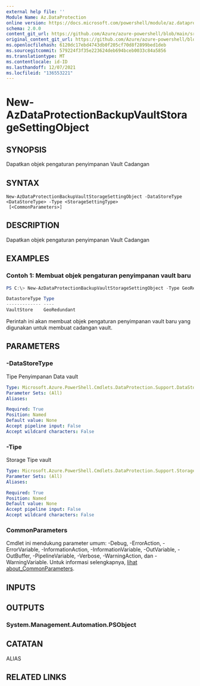 ```yaml
---
external help file: ''
Module Name: Az.DataProtection
online version: https://docs.microsoft.com/powershell/module/az.dataprotection/new-azdataprotectionbackupvaultstoragesettingobject
schema: 2.0.0
content_git_url: https://github.com/Azure/azure-powershell/blob/main/src/DataProtection/help/New-AzDataProtectionBackupVaultStorageSettingObject.md
original_content_git_url: https://github.com/Azure/azure-powershell/blob/main/src/DataProtection/help/New-AzDataProtectionBackupVaultStorageSettingObject.md
ms.openlocfilehash: 6120dc17ebd4743db0f205cf70d8f2899bed1deb
ms.sourcegitcommit: 579224f3f35e223624deb694bceb0033c84a5856
ms.translationtype: MT
ms.contentlocale: id-ID
ms.lasthandoff: 12/07/2021
ms.locfileid: "136553221"
---
```

# New-AzDataProtectionBackupVaultStorageSettingObject

## SYNOPSIS
Dapatkan objek pengaturan penyimpanan Vault Cadangan

## SYNTAX

```
New-AzDataProtectionBackupVaultStorageSettingObject -DataStoreType <DataStoreType> -Type <StorageSettingType>
 [<CommonParameters>]
```

## DESCRIPTION
Dapatkan objek pengaturan penyimpanan Vault Cadangan

## EXAMPLES

### Contoh 1: Membuat objek pengaturan penyimpanan vault baru
```powershell
PS C:\> New-AzDataProtectionBackupVaultStorageSettingObject -Type GeoRedundant -DataStoreType VaultStore

DatastoreType Type
------------- ----
VaultStore    GeoRedundant
```

Perintah ini akan membuat objek pengaturan penyimpanan vault baru yang digunakan untuk membuat cadangan vault.

## PARAMETERS

### -DataStoreType
Tipe Penyimpanan Data vault

```yaml
Type: Microsoft.Azure.PowerShell.Cmdlets.DataProtection.Support.DataStoreType
Parameter Sets: (All)
Aliases:

Required: True
Position: Named
Default value: None
Accept pipeline input: False
Accept wildcard characters: False
```

### -Tipe
Storage Tipe vault

```yaml
Type: Microsoft.Azure.PowerShell.Cmdlets.DataProtection.Support.StorageSettingType
Parameter Sets: (All)
Aliases:

Required: True
Position: Named
Default value: None
Accept pipeline input: False
Accept wildcard characters: False
```

### CommonParameters
Cmdlet ini mendukung parameter umum: -Debug, -ErrorAction, -ErrorVariable, -InformationAction, -InformationVariable, -OutVariable, -OutBuffer, -PipelineVariable, -Verbose, -WarningAction, dan -WarningVariable. Untuk informasi selengkapnya, [lihat about_CommonParameters](http://go.microsoft.com/fwlink/?LinkID=113216).

## INPUTS

## OUTPUTS

### System.Management.Automation.PSObject

## CATATAN

ALIAS

## RELATED LINKS

